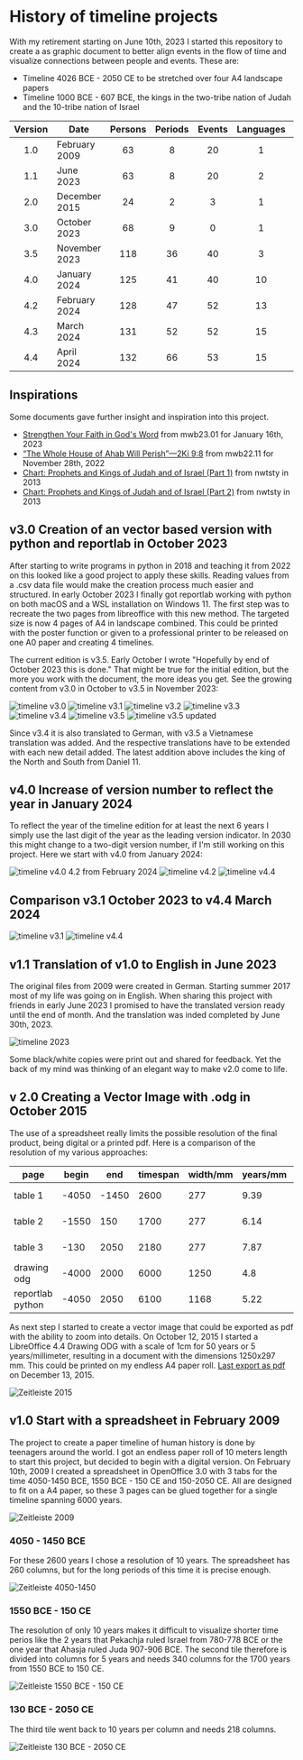 # History of timeline projects

With my retirement starting on June 10th, 2023 I started this repository to create a as graphic document to better align events in the flow of time and visualize connections between people and events. These are:

- Timeline 4026 BCE - 2050 CE to be stretched over four A4 landscape papers
- Timeline 1000 BCE - 607 BCE, the kings in the two-tribe nation of Judah and the 10-tribe nation of Israel

| Version | Date          | Persons | Periods | Events | Languages | Keywords | Colors | Images |
|:-------:|---------------|:-------:|:-------:|:------:|:---------:|:--------:|:------:|:------:|
|   1.0   | February 2009 |    63   |    8    |   20   |     1     |          |        |        |
|   1.1   | June 2023     |    63   |    8    |   20   |     2     |          |        |        |
|   2.0   | December 2015 |    24   |    2    |    3   |     1     |          |        |        |
|   3.0   | October 2023  |    68   |    9    |    0   |     1     |     0    |    8   |        |
|   3.5   | November 2023 |   118   |    36   |   40   |     3     |    226   |   109  |        |
|   4.0   | January 2024  |   125   |    41   |   40   |     10    |    234   |   112  |        |
|   4.2   | February 2024 |   128   |    47   |   52   |     13    |    342   |   119  |      7 |
|   4.3   | March 2024    |   131   |    52   |   52   |     15    |    371   |   128  |     27 |
|   4.4   | April 2024    |   132   |    66   |   53   |     15    |    398   |   142  |     49 |

## Inspirations

Some documents gave further insight and inspiration into this project.

- [Strengthen Your Faith in God's Word](https://www.jw.org/en/library/jw-meeting-workbook/january-february-2023-mwb/Life-and-Ministry-Meeting-Schedule-for-January-16-22-2023/Strengthen-Your-Faith-in-Gods-Word/) from mwb23.01 for January 16th, 2023
- [“The Whole House of Ahab Will Perish”—2Ki 9:8](https://www.jw.org/en/library/jw-meeting-workbook/november-december-2022-mwb/Life-and-Ministry-Meeting-Schedule-for-November-28-December-4-2022/The-Whole-House-of-Ahab-Will-Perish-2Ki-98/) from mwb22.11 for November 28th, 2022
- [Chart: Prophets and Kings of Judah and of Israel (Part 1)](https://www.jw.org/en/library/bible/study-bible/appendix-a/kings-of-judah/) from nwtsty in 2013
- [Chart: Prophets and Kings of Judah and of Israel (Part 2)](https://www.jw.org/en/library/bible/study-bible/appendix-a/kings-of-israel/) from nwtsty in 2013

## v3.0 Creation of an vector based version with python and reportlab in October 2023

After starting to write programs in python in 2018 and teaching it from 2022 on this looked like a good project to apply these skills. Reading values from a .csv data file would make the creation process much easier and structured. In early October 2023 I finally got reportlab working with python on both macOS and a WSL installation on Windows 11. The first step was to recreate the two pages from libreoffice with this new method. The targeted size is now 4 pages of A4 in landscape combined. This could be printed with the poster function or given to a professional printer to be released on one A0 paper and creating 4 timelines.

The current edition is v3.5. Early October I wrote "Hopefully by end of October 2023 this is done." That might be true for the initial edition, but the more you work with the document, the more ideas you get. See the growing content from v3.0 in October to v3.5 in November 2023:

![timeline v3.0](../docs/timeline20231022.png)
![timeline v3.1](../docs/timeline20231023.png)
![timeline v3.2](../docs/timeline20231102.png)
![timeline v3.3](../docs/timeline20231104.png)
![timeline v3.4](../docs/timeline20231106.png)
![timeline v3.5](../docs/timeline20231110.png)
![timeline v3.5 updated](../docs/timeline20231129.png)

Since v3.4 it is also translated to German, with v3.5 a Vietnamese translation was added. And the respective translations have to be extended with each new detail added. The latest addition above includes the king of the North and South from Daniel 11.

## v4.0 Increase of version number to reflect the year in January 2024

To reflect the year of the timeline edition for at least the next 6 years I simply use the last digit of the year as the leading version indicator. In 2030 this might change to a two-digit version number, if I'm still working on this project. Here we start with v4.0 from January 2024:

![timeline v4.0](../docs/timeline20240131_4.0.png)
4.2 from February 2024
![timeline v4.2](../docs/timeline20240309_4.2.png)
![timeline v4.4](../docs/timeline20240324_4.4.png)

## Comparison v3.1 October 2023 to v4.4 March 2024

![timeline v3.1](../docs/timeline20231023.png)
![timeline v4.4](../docs/timeline20240324_4.4.png)


## v1.1 Translation of v1.0 to English in June 2023

The original files from 2009 were created in German. Starting summer 2017 most of my life was going on in English. When sharing this project with friends in early June 2023  I promised to have the translated version ready until the end of month. And the translation was inded completed by June 30th, 2023.

![timeline 2023](https://raw.githubusercontent.com/kreier/timeline/main/docs/timeline20230630.png)

Some black/white copies were print out and shared for feedback. Yet the back of my mind was thinking of an elegant way to make v2.0 come to life.

## v 2.0 Creating a Vector Image with .odg in October 2015

The use of a spreadsheet really limits the possible resolution of the final product, being digital or a printed pdf. Here is a comparison of the resolution of my various approaches:

| page             | begin | end   | timespan | width/mm | years/mm | resolution | columns | created    |
|------------------|-------|-------|----------|----------|----------|------------|---------|------------|
| table 1          | -4050 | -1450 | 2600     | 277      | 9.39     | 10         | 260     | 2009-02-10 |
| table 2          | -1550 | 150   | 1700     | 277      | 6.14     | 5          | 340     | 2009-02-10 |
| table 3          | -130  | 2050  | 2180     | 277      | 7.87     | 10         | 218     | 2009-02-10 |
| drawing odg      | -4000 | 2000  | 6000     | 1250     | 4.8      | ∞          | ∞       | 2015-12-13 |
| reportlab python | -4050 | 2050  | 6100     | 1168     | 5.22     | ∞          | ∞       | 2023-10-17 |

As next step I started to create a vector image that could be exported as pdf with the ability to zoom into details. On October 12, 2015 I started a LibreOffice 4.4 Drawing ODG with a scale of 1cm for 50 years or 5 years/millimeter, resulting in a document with the dimensions 1250x297 mm. This could be printed on my endless A4 paper roll. [Last export as pdf](https://github.com/kreier/timeline/blob/main/spreadsheet/Zeitleiste_wide_20151213.pdf) on December 13, 2015. 

![Zeitleiste 2015](https://raw.githubusercontent.com/kreier/timeline/main/docs/zeitleiste2015.png)

## v1.0 Start with a spreadsheet in February 2009

The project to create a paper timeline of human history is done by teenagers around the world. I got an endless paper roll of 10 meters length to start this project, but decided to begin with a digital version. On February 10th, 2009 I created a spreadsheet in OpenOffice 3.0 with 3 tabs for the time 4050-1450 BCE, 1550 BCE - 150 CE and 150-2050 CE. All are designed to fit on a A4 paper, so these 3 pages can be glued together for a single timeline spanning 6000 years.

![Zeitleiste 2009](https://raw.githubusercontent.com/kreier/timeline/main/docs/zeitleiste2009.png)

### 4050 - 1450 BCE

For these 2600 years I chose a resolution of 10 years. The spreadsheet has 260 columns, but for the long periods of this time it is precise enough.

![Zeitleiste 4050-1450](https://raw.githubusercontent.com/kreier/timeline/main/docs/zeitleiste_4050-1450.png)

### 1550 BCE - 150 CE

The resolution of only 10 years makes it difficult to visualize shorter time perios like the 2 years that Pekachja ruled Israel from 780-778 BCE or the one year that Ahasja ruled Juda 907-906 BCE. The second tile therefore is divided into columns for 5 years and needs 340 columns for the 1700 years from 1550 BCE to 150 CE.

![Zeitleiste 1550 BCE - 150 CE](https://raw.githubusercontent.com/kreier/timeline/main/docs/zeitleiste_1550-150.png)

### 130 BCE - 2050 CE

The third tile went back to 10 years per column and needs 218 columns.

![Zeitleiste 130 BCE - 2050 CE](https://raw.githubusercontent.com/kreier/timeline/main/docs/zeitleiste_130-2050.png)
